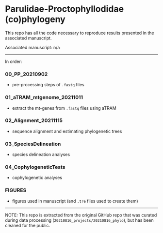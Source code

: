 # Parulidae-Proctophyllodidae (co)phylogeny

This repo has all the code necessary to reproduce results presented in the associated manuscript.

Associated manuscript: n/a

---
In order:

### 00_PP_20210902
- pre-processing steps of `.fastq` files

### 01_aTRAM_mtgenome_20211011
- extract the mt-genes from `.fastq` files using aTRAM

### 02_Alignment_20211115
- sequence alignment and estimating phylogenetic trees

### 03_SpeciesDelineation
- species delineation analyses 

### 04_CophylogeneticTests
- cophylogenetic analyses

### FIGURES
- figures used in manuscript (and `.tre` files used to create them)

---

NOTE: This repo is extracted from the original GitHub repo that was curated during data processing (`20210816_projects/20210816_phylo`), but has been cleaned for the public.
